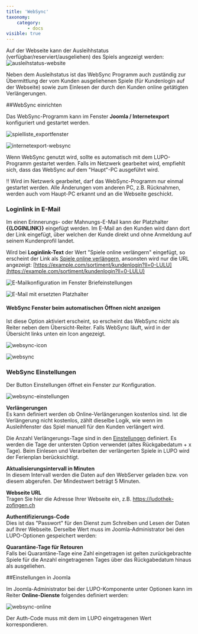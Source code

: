 ```yaml
---
title: 'WebSync'
taxonomy:
    category:
        - docs
visible: true
---
```


Auf der Webseite kann der Ausleihhstatus (verfügbar/reserviert/ausgeliehen) des Spiels angezeigt werden:
![ausleihstatus-website](../../images/ausleihstatus-website.png)

Neben dem Ausleihstatus ist das WebSync Programm auch zuständig zur Übermittlung der vom Kunden ausgeliehenen Spiele (für Kundenlogin auf der Webseite) sowie zum Einlesen der durch den Kunden online getätigten Verlängerungen.

##WebSync einrichten

Das WebSync-Programm kann im Fenster **Joomla / Internetexport** konfiguriert und gestartet werden.

![spielliste_exportfenster](../../images/spielliste_exportfenster.png)


![internetexport-websync](../../images/internetexport-websync.png)

Wenn WebSync genutzt wird, sollte es automatisch mit dem LUPO-Programm gestartet werden. Falls im Netzwerk gearbeitet wird, empfiehlt sich, dass das WebSync auf dem "Haupt"-PC ausgeführt wird.

!! Wird im Netzwerk gearbeitet, darf das WebSync-Programm nur einmal gestartet werden. Alle Änderungen vom anderen PC, z.B. Rücknahmen, werden auch vom Haupt-PC erkannt und an die Webseite geschickt.

### Loginlink in E-Mail  
Im einen Erinnerungs- oder Mahnungs-E-Mail kann der Platzhalter **{{LOGINLINK}}** eingefügt werden. Im E-Mail an den Kunden wird dann dort der Link eingefügt, über welchen der Kunde direkt und ohne Anmeldung auf seinem Kundenprofil landet.

Wird bei **Loginlink-Text** der Wert "Spiele online verlängern" eingefügt, so erscheint der Link als [Spiele online verlängern](https://example.com/sortiment/kundenlogin?ll=0-LULU), ansonsten wird nur die URL angezeigt: [https://example.com/sortiment/kundenlogin?ll=0-LULU](https://example.com/sortiment/kundenlogin?ll=0-LULU) 

![](../../images/email-erinnerung-einstellungen.png?classes=caption "E-Mailkonfiguration im Fenster Briefeinstellungen")


![](../../images/email-erinnerung.png?classes=caption "E-Mail mit ersetzten Platzhalter")


#### WebSync Fenster beim automatischen Öffnen nicht anzeigen

Ist diese Option aktiviert erscheint, so erscheint das WebSync nicht als Reiter neben dem Übersicht-Reiter. Falls WebSync läuft, wird in der Übersicht links unten ein Icon angezeigt.

![websync-icon](../../images/websync-uebersichticon.png?classes=caption "Mit einem Klick auf das Icon öffnet sich das WebSync-Fenster")


![websync](../../images/websync.png?classes=caption "WebSync-Fenster mit Log-Anzeige")

### WebSync Einstellungen

Der Button <span class="btn-lupo">Einstellungen</span> öffnet ein Fenster zur Konfiguration.
 
![websync-einstellungen](../../images/websync-einstellungen.png)

**Verlängerungen**  
Es kann definiert werden ob Online-Verlängerungen kostenlos sind. Ist die Verlängerung nicht kostenlos, zählt dieselbe Logik, wie wenn im Ausleihfenster das Spiel manuell für den Kunden verlängert wird. 

Die Anzahl Verlängerungs-Tage sind in den [Einstellungen](/einstellungen/allgemeine-einstellungen/ausleihen#spiele-verlängern) definiert. Es werden die Tage der untersten Option verwendet (altes Rückgabedatum + x Tage). Beim Einlesen und Verarbeiten der verlängerten Spiele in LUPO wird der Ferienplan berücksichtigt. 

**Aktualisierungsintervall in Minuten**  
In diesem Intervall werden die Daten auf den WebServer geladen bzw. von diesem abgerufen. Der Mindestwert beträgt 5 Minuten.

**Webseite URL**  
Tragen Sie hier die Adresse Ihrer Webseite ein, z.B. https://ludothek-zofingen.ch

**Authentifizierungs-Code**  
Dies ist das "Passwort" für den Dienst zum Schreiben und Lesen der Daten auf Ihrer Webseite. 
Derselbe Wert muss im Joomla-Administrator bei den LUPO-Optionen gespeichert werden:

**Quarantäne-Tage für Retouren**  
Falls bei Quarantäne-Tage eine Zahl eingetragen ist gelten zurückgebrachte Spiele für die Anzahl eingetragenen Tages über das Rückgabedatum hinaus als ausgeliehen.


##Einstellungen in Joomla  

Im Joomla-Administrator bei der LUPO-Komponente unter <span class="btn-lupo">Optionen</span> kann im Reiter **Online-Dienste** folgendes definiert werden:

![websync-online](../../images/websync-online_j4.png)

Der Auth-Code muss mit dem im LUPO eingetragenen Wert korrespondieren. 

